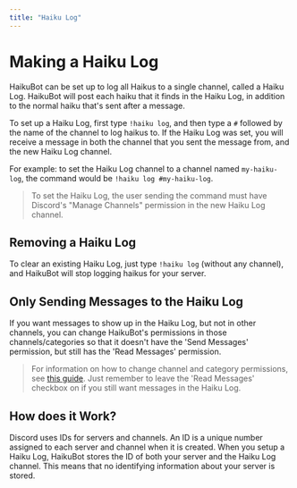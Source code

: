 ```yaml
---
title: "Haiku Log"
---
```


# Making a Haiku Log

HaikuBot can be set up to log all Haikus to a single channel, called a Haiku Log. HaikuBot will post each haiku that it finds in the Haiku Log, in addition to the normal haiku that's sent after a message.

To set up a Haiku Log, first type `!haiku log`, and then type a `#` followed by the name of the channel to log haikus to. If the Haiku Log was set, you will receive a message in both the channel that you sent the message from, and the new Haiku Log channel.

For example: to set the Haiku Log channel to a channel named `my-haiku-log`, the command would be `!haiku log #my-haiku-log`.

> To set the Haiku Log, the user sending the command must have Discord's "Manage Channels" permission in the new Haiku Log channel.

## Removing a Haiku Log

To clear an existing Haiku Log, just type `!haiku log` (without any channel), and HaikuBot will stop logging haikus for your server.

## Only Sending Messages to the Haiku Log

If you want messages to show up in the Haiku Log, but not in other channels, you can change HaikuBot's permissions in those channels/categories so that it doesn't have the 'Send Messages' permission, but still has the 'Read Messages' permission.

> For information on how to change channel and category permissions, see [this guide](./restricting-haikubot). Just remember to leave the 'Read Messages' checkbox on if you still want messages in the Haiku Log.

## How does it Work?

Discord uses IDs for servers and channels. An ID is a unique number assigned to each server and channel when it is created. When you setup a Haiku Log, HaikuBot stores the ID of both your server and the Haiku Log channel. This means that no identifying information about your server is stored.
